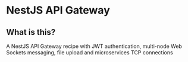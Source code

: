 # NestJS API Gateway

## What is this?
A NestJS API Gateway recipe with JWT authentication, multi-node Web Sockets messaging, file upload and microservices TCP connections

